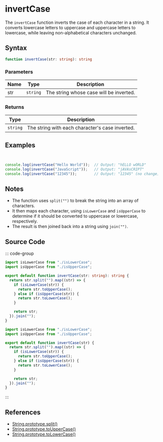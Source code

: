 # invertCase

The `invertCase` function inverts the case of each character in a string. It converts lowercase letters to uppercase and uppercase letters to lowercase, while leaving non-alphabetical characters unchanged.

## Syntax

```typescript
function invertCase(str: string): string
```

### Parameters

| Name  | Type     | Description                                      |
|-------|----------|--------------------------------------------------|
| str   | `string` | The string whose case will be inverted.          |

### Returns

| Type    | Description                                      |
|---------|--------------------------------------------------|
| `string` | The string with each character's case inverted.  |

## Examples

```typescript


console.log(invertCase("Hello World"));  // Output: "hELLO wORLD"
console.log(invertCase("JavaScript"));   // Output: "jAVAsCRIPT"
console.log(invertCase("12345"));        // Output: "12345" (no change)
```

## Notes

- The function uses `split("")` to break the string into an array of characters.
- It then maps each character, using `isLowerCase` and `isUpperCase` to determine if it should be converted to uppercase or lowercase, respectively.
- The result is then joined back into a string using `join("")`.

## Source Code

::: code-group
```typescript
import isLowerCase from "./isLowerCase";
import isUpperCase from "./isUpperCase";

export default function invertCase(str: string): string {
  return str.split("").map((str) => {
    if (isLowerCase(str)) {
      return str.toUpperCase();
    } else if (isUpperCase(str)) {
      return str.toLowerCase();
    }

    return str;
  }).join("");
}
```

```javascript
import isLowerCase from "./isLowerCase";
import isUpperCase from "./isUpperCase";

export default function invertCase(str) {
  return str.split("").map((str) => {
    if (isLowerCase(str)) {
      return str.toUpperCase();
    } else if (isUpperCase(str)) {
      return str.toLowerCase();
    }

    return str;
  }).join("");
}
```
::: 

## References

- [String.prototype.split()](https://developer.mozilla.org/en-US/docs/Web/JavaScript/Reference/Global_Objects/String/split)
- [String.prototype.toUpperCase()](https://developer.mozilla.org/en-US/docs/Web/JavaScript/Reference/Global_Objects/String/toUpperCase)
- [String.prototype.toLowerCase()](https://developer.mozilla.org/en-US/docs/Web/JavaScript/Reference/Global_Objects/String/toLowerCase)